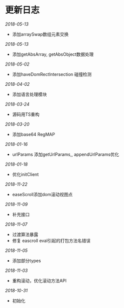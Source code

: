 # 更新日志

*2018-05-13*

- 添加arraySwap数组元素交换

*2018-05-13*

- 添加getAbsArray, getAbsObject数据处理

*2018-05-02*

- 添加haveDomRectIntersection 碰撞检测

*2018-04-02*

- 添加语言处理模块

*2018-03-24*

- 源码用TS重构

*2018-03-20*

- 添加base64 RegMAP

*2018-01-16*

- urlParams 添加getUrlParams,,  appendUrlParams优化

*2018-01-18*

- 优化initClient

*2018-11-22*

- easeScroll添加dom滚动视图点

*2018-11-09*

- 补充接口

*2018-11-07*

- 过渡算法暴露
- 修复 eascroll eval引起的打包方法名错误

*2018-11-05*

- 添加部分types

*2018-11-03*

- 重构滚动，优化滚动方法API

*2018-10-31*

- 初始化


